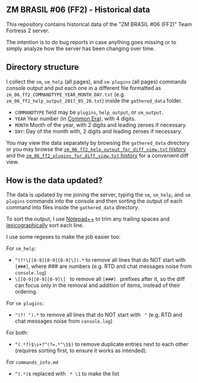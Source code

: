 ## ZM BRASIL #06 (FF2) - Historical data
  This repository contains historical data of the "ZM BRASIL #06 (FF2)" Team
Fortress 2 server.

  The intention is to do bug reports in case anything goes missing or to simply analyze
how the server has been changing over time.

## Directory structure
  I collect the `sm`, `sm_help` (all pages), and `sm plugins` (all pages) commands
console output and put each one in a different file formatted as `zm_06_ff2_COMMANDTYPE_YEAR_MONTH_DAY.txt`
(e.g. `zm_06_ff2_help_output_2017_05_20.txt`) inside the `gathered_data` folder.

 * `COMMANDTYPE` field may be `plugins`, `help_output`, or `sm_output`.
 * `YEAR` Year number (in [Common Era](https://en.wikipedia.org/wiki/Common_Era)), with 4 digits.
 * `MONTH` Month of the year, with 2 digits and leading zeroes if necessary.
 * `DAY`: Day of the month with, 2 digits and leading zeroes if necessary.

  You may view the data separately by browsing the `gathered_data` directory or
you may browse the [`zm_06_ff2_help_output_for_diff_view.txt` history](https://github.com/feikname-data/zm_brasil_06_ff2_historical_data/commits/master/zm_06_ff2_help_output_for_diff_view.txt)
and the [`zm_06_ff2_plugins_for_diff_view.txt` history](https://github.com/feikname-data/zm_brasil_06_ff2_historical_data/commits/master/zm_06_ff2_plugins_for_diff_view.txt)
for a convenient diff view.

## How is the data updated?
  The data is updated by me joining the server, typing the `sm`, `sm_help`, and
`sm plugins` commands into the console and then sorting the output of each command
into files inside the `gathered_data` directory.

  To sort the output, I use [Notepad++](https://notepad-plus-plus.org/) to trim
any trailing spaces and [lexicographically](https://en.wikipedia.org/wiki/Lexicographical_order)
sort each line.

I use some regexes to make the job easier too:

For `sm_help`:
 * `^(?!\[[0-9][0-9][0-9]\]).*` to remove all lines that do NOT start with `[###]`, where ### are numbers (e.g. RTD and chat messages noise from `console.log`)
 * `\[[0-9][0-9][0-9]\] ` to remove all `[###] ` prefixes after it, so the diff can focus only in the removal and addition of items, instead of their ordering.

For `sm plugins`:
 * `^(?! ").*` to remove all lines that do NOT start with ` "` (e.g. RTD and chat messages noise from `console.log`)

For both:
 * `^(.*?)$\s+?^(?=.*^\1$)` to remove duplicate entries next to each other (requires sorting first, to ensure it works as intended).

For `commands_info.md`
 * `^(.*)$` replaced with ` * \1` to make the list
